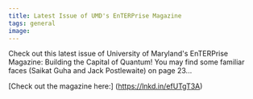 ```yaml
---
title: Latest Issue of UMD's EnTERPrise Magazine
tags: general
image:
---
```

Check out this latest issue of University of Maryland's EnTERPrise Magazine: Building the Capital of Quantum! You may find some familiar faces (Saikat Guha and Jack Postlewaite) on page 23...

[Check out the magazine here:] (https://lnkd.in/efUTgT3A)